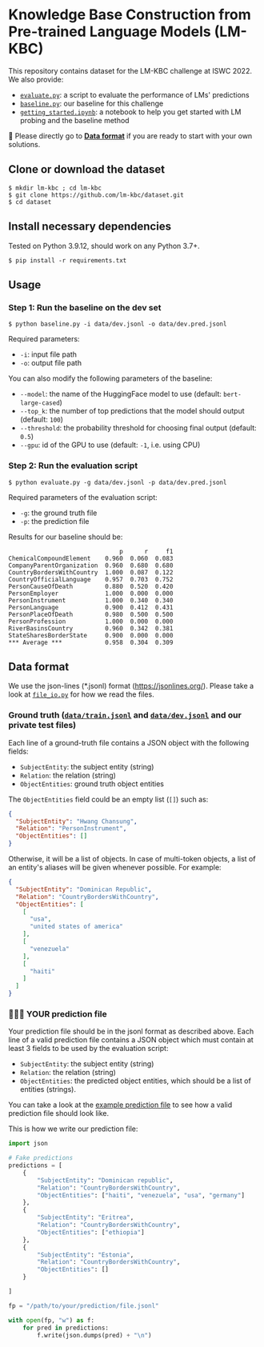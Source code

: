 # Knowledge Base Construction from Pre-trained Language Models (LM-KBC)

This repository contains dataset for the LM-KBC challenge at ISWC 2022.
We also provide:

- [``evaluate.py``](evaluate.py): a script to evaluate the performance of LMs'
  predictions
- [``baseline.py``](baseline.py): our baseline for this challenge
- [``getting_started.ipynb``](getting_started.ipynb): a notebook to help you get
  started with LM probing
  and the baseline method

🌟 Please directly go to [**Data format**](#data-format) if you are ready to
start with your own solutions.

## Clone or download the dataset

```
$ mkdir lm-kbc ; cd lm-kbc
$ git clone https://github.com/lm-kbc/dataset.git
$ cd dataset
```

## Install necessary dependencies

Tested on Python 3.9.12, should work on any Python 3.7+.

```
$ pip install -r requirements.txt
```

## Usage

### Step 1: Run the baseline on the dev set

```
$ python baseline.py -i data/dev.jsonl -o data/dev.pred.jsonl
```

Required parameters:

- ``-i``: input file path
- ``-o``: output file path

You can also modify the following parameters of the baseline:

- ``--model``: the name of the HuggingFace model to
  use (default: ``bert-large-cased``)
- ``--top_k``: the number of top predictions that the model should output
  (default: ``100``)
- ``--threshold``: the probability threshold for choosing final output
  (default: ``0.5``)
- ``--gpu``: id of the GPU to use (default: ``-1``, i.e. using CPU)

### Step 2: Run the evaluation script

``` 
$ python evaluate.py -g data/dev.jsonl -p data/dev.pred.jsonl
```

Required parameters of the evaluation script:

- ``-g``: the ground truth file
- ``-p``: the prediction file

Results for our baseline should be:

```text
                               p      r     f1
ChemicalCompoundElement    0.960  0.060  0.083
CompanyParentOrganization  0.960  0.680  0.680
CountryBordersWithCountry  1.000  0.087  0.122
CountryOfficialLanguage    0.957  0.703  0.752
PersonCauseOfDeath         0.880  0.520  0.420
PersonEmployer             1.000  0.000  0.000
PersonInstrument           1.000  0.340  0.340
PersonLanguage             0.900  0.412  0.431
PersonPlaceOfDeath         0.980  0.500  0.500
PersonProfession           1.000  0.000  0.000
RiverBasinsCountry         0.960  0.342  0.381
StateSharesBorderState     0.900  0.000  0.000
*** Average ***            0.958  0.304  0.309
```

## Data format

We use the json-lines (*.jsonl) format (https://jsonlines.org/).
Please take a look at [``file_io.py``](file_io.py) for how we read the files.

### Ground truth ([``data/train.jsonl``](data/train.jsonl) and [``data/dev.jsonl``](data/dev.jsonl) and our private test files)

Each line of a ground-truth file contains a JSON object with the following
fields:

- ``SubjectEntity``: the subject entity (string)
- ``Relation``: the relation (string)
- ``ObjectEntities``: ground truth object entities

The ``ObjectEntities`` field could be an empty list (``[]``) such as:

```json
{
  "SubjectEntity": "Hwang Chansung",
  "Relation": "PersonInstrument",
  "ObjectEntities": []
}
```

Otherwise, it will be a list of objects. In case of multi-token objects, a list of an entity's aliases will be given whenever possible. For example:

```json
{
  "SubjectEntity": "Dominican Republic",
  "Relation": "CountryBordersWithCountry",
  "ObjectEntities": [
    [
      "usa",
      "united states of america"
    ],
    [
      "venezuela"
    ],
    [
      "haiti"
    ]
  ]
}
```

### 🌟🌟🌟 YOUR prediction file

Your prediction file should be in the jsonl format as described
above.
Each line of a valid prediction file contains a JSON object which must
contain at least 3 fields to be used by the evaluation script:

- ``SubjectEntity``: the subject entity (string)
- ``Relation``: the relation (string)
- ``ObjectEntities``: the predicted object entities, which should be a list of
  entities (strings).

You can take a look at the [example prediction file](data/dev.pred.jsonl) to
see how a valid prediction file should look like.

This is how we write our prediction file:

```python
import json

# Fake predictions
predictions = [
    {
        "SubjectEntity": "Dominican republic",
        "Relation": "CountryBordersWithCountry",
        "ObjectEntities": ["haiti", "venezuela", "usa", "germany"]
    },
    {
        "SubjectEntity": "Eritrea",
        "Relation": "CountryBordersWithCountry",
        "ObjectEntities": ["ethiopia"]
    },
    {
        "SubjectEntity": "Estonia",
        "Relation": "CountryBordersWithCountry",
        "ObjectEntities": []
    }

]

fp = "/path/to/your/prediction/file.jsonl"

with open(fp, "w") as f:
    for pred in predictions:
        f.write(json.dumps(pred) + "\n")
```